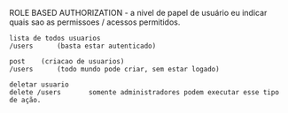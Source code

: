 ROLE BASED AUTHORIZATION
    - a nivel de papel de usuário eu indicar quais sao as permissoes / acessos permitidos.

    lista de todos usuarios
    /users      (basta estar autenticado)

    post    (criacao de usuarios)
    /users      (todo mundo pode criar, sem estar logado)

    deletar usuario
    delete /users       somente administradores podem executar esse tipo de ação.
